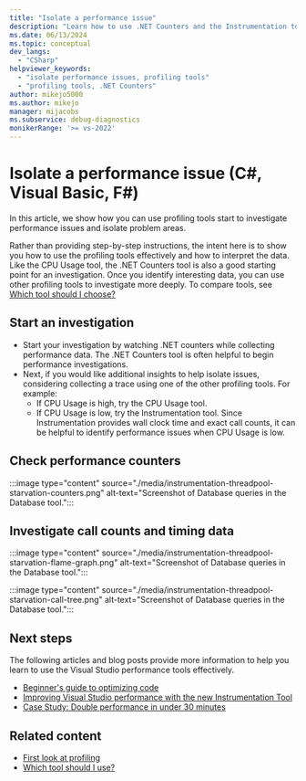 ```yaml
---
title: "Isolate a performance issue"
description: "Learn how to use .NET Counters and the Instrumentation tools to isolate performance issues."
ms.date: 06/13/2024
ms.topic: conceptual
dev_langs:
  - "CSharp"
helpviewer_keywords:
  - "isolate performance issues, profiling tools"
  - "profiling tools, .NET Counters"
author: mikejo5000
ms.author: mikejo
manager: mijacobs
ms.subservice: debug-diagnostics
monikerRange: '>= vs-2022'
---
```


# Isolate a performance issue (C#, Visual Basic, F#)

In this article, we show how you can use profiling tools start to investigate performance issues and isolate problem areas. 

Rather than providing step-by-step instructions, the intent here is to show you how to use the profiling tools effectively and how to interpret the data. Like the CPU Usage tool, the .NET Counters tool is also a good starting point for an investigation. Once you identify interesting data, you can use other profiling tools to investigate more deeply. To compare tools, see [Which tool should I choose?](../profiling/choose-performance-tool.md)

## Start an investigation

- Start your investigation by watching .NET counters while collecting performance data. The .NET Counters tool is often helpful to begin performance investigations.
- Next, if you would like additional insights to help isolate issues, considering collecting a trace using one of the other profiling tools. For example:
  - If CPU Usage is high, try the CPU Usage tool.
  - If CPU Usage is low, try the Instrumentation tool. Since Instrumentation provides wall clock time and exact call counts, it can be helpful to identify performance issues when CPU Usage is low.

## Check performance counters

:::image type="content" source="./media/instrumentation-threadpool-starvation-counters.png" alt-text="Screenshot of Database queries in the Database tool.":::

## Investigate call counts and timing data


:::image type="content" source="./media/instrumentation-threadpool-starvation-flame-graph.png" alt-text="Screenshot of Database queries in the Database tool.":::

:::image type="content" source="./media/instrumentation-threadpool-starvation-call-tree.png" alt-text="Screenshot of Database queries in the Database tool.":::

## Next steps

The following articles and blog posts provide more information to help you learn to use the Visual Studio performance tools effectively.

- [Beginner's guide to optimizing code](../profiling/optimize-code-using-profiling-tools.md)
- [Improving Visual Studio performance with the new Instrumentation Tool](https://devblogs.microsoft.com/visualstudio/improving-visual-studio-performance-with-the-new-instrumentation-tool/)
- [Case Study: Double performance in under 30 minutes](https://devblogs.microsoft.com/visualstudio/case-study-double-performance-in-under-30-minutes/)

## Related content

- [First look at profiling](../profiling/choose-performance-tool.md)
- [Which tool should I use?](../profiling/choose-performance-tool.md)
